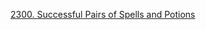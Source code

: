 [2300. Successful Pairs of Spells and Potions](https://leetcode.com/problems/successful-pairs-of-spells-and-potions/)
